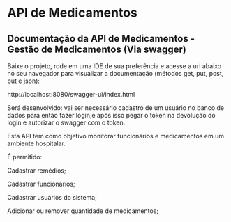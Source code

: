 # API de Medicamentos

## Documentação da API de Medicamentos - Gestão de Medicamentos (Via swagger)

Baixe o projeto, rode em uma IDE de sua preferência e acesse a url abaixo no seu navegador
para visualizar a documentação (métodos get, put, post, put e json):
 
 
http://localhost:8080/swagger-ui/index.html

 
Será desenvolvido: vai ser necessário cadastro de um usuário no banco de dados para então fazer login,e após isso pegar o token na devolução do login e autorizar o swagger com o token.
 
Esta API tem como objetivo monitorar funcionários e medicamentos em um ambiente hospitalar.

É permitido:

Cadastrar remédios;

Cadastrar funcionários;

Cadastrar usuários do sistema;

Adicionar ou remover quantidade de medicamentos;